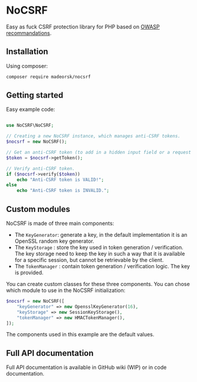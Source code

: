 # NoCSRF

Easy as fuck CSRF protection library for PHP based on [OWASP recommandations](https://cheatsheetseries.owasp.org/cheatsheets/Cross-Site_Request_Forgery_Prevention_Cheat_Sheet.html).

## Installation

Using composer:

```sh
composer require madeorsk/nocsrf
```

## Getting started

Easy example code:

```php

use NoCSRF\NoCSRF;

// Creating a new NoCSRF instance, which manages anti-CSRF tokens.
$nocsrf = new NoCSRF();

// Get an anti-CSRF token (to add in a hidden input field or a request header).
$token = $nocsrf->getToken();

// Verify anti-CSRF token.
if ($nocsrf->verify($token))
	echo "Anti-CSRF token is VALID!";
else
	echo "Anti-CSRF token is INVALID.";

```

## Custom modules

NoCSRF is made of three main components:

- The `KeyGenerator`: generate a key, in the default implementation it is an OpenSSL random key generator.
- The `KeyStorage` : store the key used in token generation / verification. The key storage need to keep the key in such a way that it is available for a specific session, but cannot be retrievable by the client.
- The `TokenManager` : contain token generation / verification logic. The key is provided.

You can create custom classes for these three components. You can chose which module to use in the NoCSRF initialization:

```php
$nocsrf = new NoCSRF([
	"keyGenerator" => new OpensslKeyGenerator(16),
	"keyStorage" => new SessionKeyStorage(),
	"tokenManager" => new HMACTokenManager(),
]);
```

The components used in this example are the default values.

## Full API documentation

Full API documentation is available in GitHub wiki (WIP) or in code documentation.